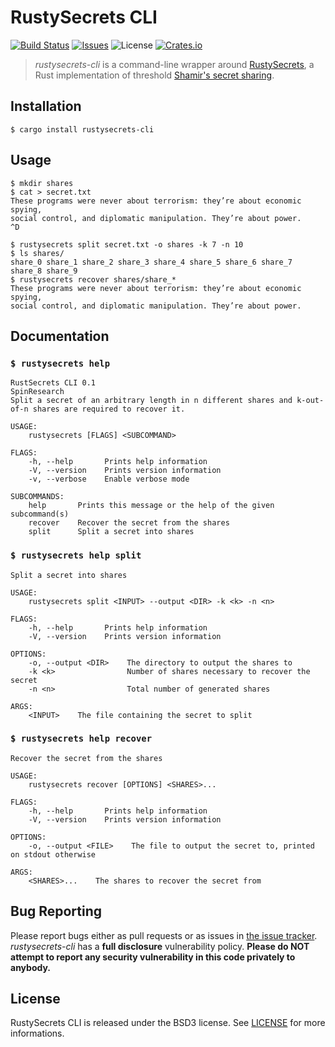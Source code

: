 
# RustySecrets CLI

[![Build Status](https://travis-ci.org/SpinResearch/rustysecrets-cli.svg?branch=master&style=flat)](https://travis-ci.org/SpinResearch/rustysecrets-cli)
[![Issues](http://img.shields.io/github/issues/SpinResearch/rustysecrets-cli.svg?style=flat)](https://github.com/SpinResearch/rustysecrets-cli/issues)
![License](https://img.shields.io/badge/license-bsd3-brightgreen.svg?style=flat)
[![Crates.io](https://img.shields.io/crates/v/rustysecrets-cli.svg)](https://crates.io/crates/rustysecrets-cli)

> *rustysecrets-cli* is a command-line wrapper around [RustySecrets](https:github.com/SpinResearch/RustySecrets), a Rust implementation of threshold [Shamir's secret sharing](https://en.wikipedia.org/wiki/Shamir%27s_Secret_Sharing).

## Installation

    $ cargo install rustysecrets-cli

## Usage

```
$ mkdir shares
$ cat > secret.txt
These programs were never about terrorism: they’re about economic spying,
social control, and diplomatic manipulation. They’re about power.
^D

$ rustysecrets split secret.txt -o shares -k 7 -n 10
$ ls shares/
share_0 share_1 share_2 share_3 share_4 share_5 share_6 share_7 share_8 share_9
$ rustysecrets recover shares/share_*
These programs were never about terrorism: they’re about economic spying,
social control, and diplomatic manipulation. They’re about power.
```

## Documentation

 ### `$ rustysecrets help`

```
RustSecrets CLI 0.1
SpinResearch
Split a secret of an arbitrary length in n different shares and k-out-of-n shares are required to recover it.

USAGE:
    rustysecrets [FLAGS] <SUBCOMMAND>

FLAGS:
    -h, --help       Prints help information
    -V, --version    Prints version information
    -v, --verbose    Enable verbose mode

SUBCOMMANDS:
    help       Prints this message or the help of the given subcommand(s)
    recover    Recover the secret from the shares
    split      Split a secret into shares
```

 ### `$ rustysecrets help split`

```
Split a secret into shares

USAGE:
    rustysecrets split <INPUT> --output <DIR> -k <k> -n <n>

FLAGS:
    -h, --help       Prints help information
    -V, --version    Prints version information

OPTIONS:
    -o, --output <DIR>    The directory to output the shares to
    -k <k>                Number of shares necessary to recover the secret
    -n <n>                Total number of generated shares

ARGS:
    <INPUT>    The file containing the secret to split
```

### `$ rustysecrets help recover`

```
Recover the secret from the shares

USAGE:
    rustysecrets recover [OPTIONS] <SHARES>...

FLAGS:
    -h, --help       Prints help information
    -V, --version    Prints version information

OPTIONS:
    -o, --output <FILE>    The file to output the secret to, printed on stdout otherwise

ARGS:
    <SHARES>...    The shares to recover the secret from
```

## Bug Reporting

Please report bugs either as pull requests or as issues in [the issue
tracker](https://github.com/SpinResearch/rustysecrets-cli). *rustysecrets-cli* has a
**full disclosure** vulnerability policy. **Please do NOT attempt to report
any security vulnerability in this code privately to anybody.**

## License

RustySecrets CLI is released under the BSD3 license. See [LICENSE](LICENSE) for more informations.

